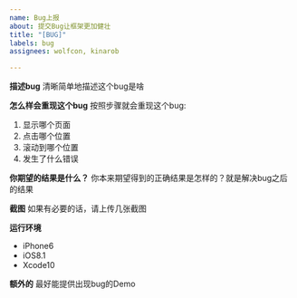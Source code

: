 ```yaml
---
name: Bug上报
about: 提交Bug让框架更加健壮
title: "[BUG]"
labels: bug
assignees: wolfcon, kinarob

---
```


**描述bug**
清晰简单地描述这个bug是啥

**怎么样会重现这个bug**
按照步骤就会重现这个bug:
1. 显示哪个页面
2. 点击哪个位置
3. 滚动到哪个位置
4. 发生了什么错误

**你期望的结果是什么？**
你本来期望得到的正确结果是怎样的？就是解决bug之后的结果

**截图**
如果有必要的话，请上传几张截图

**运行环境**
 - iPhone6
 - iOS8.1
 - Xcode10

**额外的**
最好能提供出现bug的Demo
